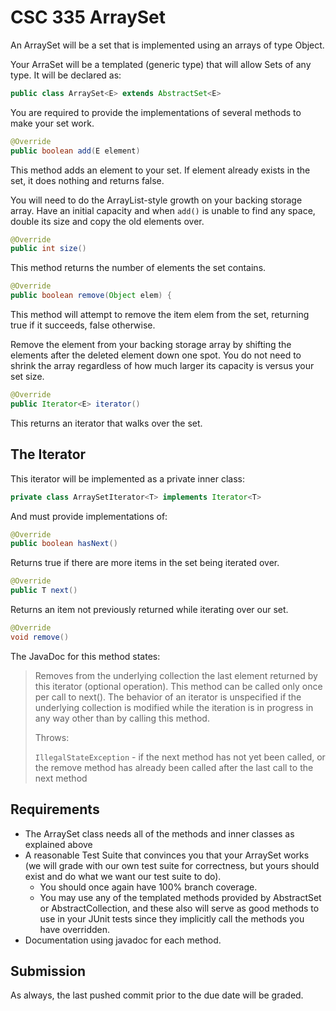 # CSC 335 ArraySet

An ArraySet will be a set that is implemented using an arrays of type Object.

Your ArraSet will be a templated (generic type) that will allow Sets of any type.
It will be declared as:

```Java
public class ArraySet<E> extends AbstractSet<E> 
```

You are required to provide the implementations of several methods to make your set work.

```Java
@Override
public boolean add(E element)
```
	
This method adds an element to your set. If element already exists in the set, it does nothing and returns false.

You will need to do the ArrayList-style growth on your backing storage array. Have an initial capacity and when `add()` is unable to find any space, double its size and copy the old elements over.

```Java
@Override
public int size()
```

This method returns the number of elements the set contains.

```Java
@Override
public boolean remove(Object elem) {
```
This method will attempt to remove the item elem from the set, returning true if it succeeds, false otherwise.

Remove the element from your backing storage array by shifting the elements after the deleted element down one spot. You do not need to shrink the array regardless of how much larger its capacity is versus your set size.

```Java		
@Override
public Iterator<E> iterator() 
```

This returns an iterator that walks over the set.

## The Iterator 
This iterator will be implemented as a private inner class:

```Java
private class ArraySetIterator<T> implements Iterator<T>
```

And must provide implementations of:

```Java
@Override
public boolean hasNext()
```

Returns true if there are more items in the set being iterated over.

```Java
@Override
public T next() 
```

Returns an item not previously returned while iterating over our set.

```Java
@Override
void remove()
```

The JavaDoc for this method states:

>Removes from the underlying collection the last element returned by this iterator (optional operation). This method can be called only once per call to next(). The behavior of an iterator is unspecified if the underlying collection is modified while the iteration is in progress in any way other than by calling this method.
>
>Throws:
>
>   `IllegalStateException` - if the next method has not yet been called, or the remove method has already been called after the last call to the next method 

## Requirements

- The ArraySet class needs all of the methods and inner classes as explained above
- A reasonable Test Suite that convinces you that your ArraySet works (we will grade with our own test suite for correctness, but yours should exist and do what we want our test suite to do).
  - You should once again have 100% branch coverage. 
  - You may use any of the templated methods provided by AbstractSet or AbstractCollection, and these also will serve as good methods to use in your JUnit tests since they implicitly call the methods you have overridden.
- Documentation using javadoc for each method.
 
## Submission
 
 As always, the last pushed commit prior to the due date will be graded.
 
 

